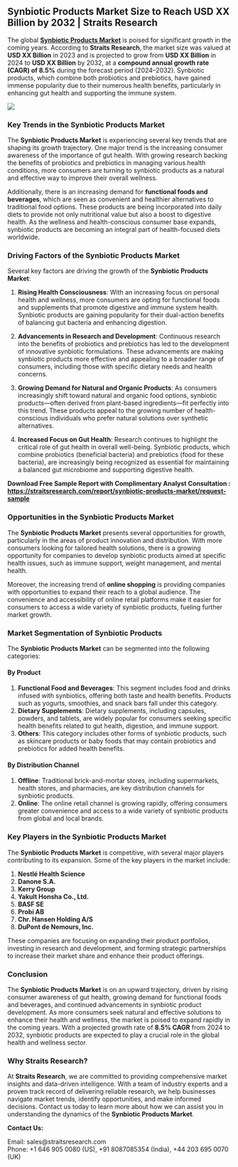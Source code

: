<div>
<div dir="" data-message-author-role="" data-message-id="" data-message-model-slug="">
<div>
<div>
<h2>Synbiotic Products Market Size to Reach USD XX Billion by 2032 | Straits Research</h2>
<p>The global <strong><a href="https://straitsresearch.com/report/synbiotic-products-market/">Synbiotic Products Market</a></strong>&nbsp;is poised for significant growth in the coming years. According to <strong>Straits Research</strong>, the market size was valued at <strong>USD XX Billion</strong> in 2023 and is projected to grow from <strong>USD XX Billion</strong> in 2024 to <strong>USD XX Billion</strong> by 2032, at a <strong>compound annual growth rate (CAGR) of 8.5%</strong> during the forecast period (2024&ndash;2032). Synbiotic products, which combine both probiotics and prebiotics, have gained immense popularity due to their numerous health benefits, particularly in enhancing gut health and supporting the immune system.</p>
  <img src="https://blogger.googleusercontent.com/img/b/R29vZ2xl/AVvXsEjssAopyJgkWGHEDQqzRGzNe6lM5inwtBqWu-aRP3luxzR7pR7g0bazW-IFSg8J0uMwmkAE_vNCuOZJYw4vZwvszTh8PGZJq3Ev9kjWJimFMreVEb5r1IFtx2Nx7NcyPABKW2PgVL-72CtnR22m3BdjqSUE1brq6TWtRtM0oKenHC3PnPL91p-iZllVzA/w640-h320/5.png">
<h3><strong>Key Trends in the Synbiotic Products Market</strong></h3>
<p>The <strong>Synbiotic Products Market</strong> is experiencing several key trends that are shaping its growth trajectory. One major trend is the increasing consumer awareness of the importance of gut health. With growing research backing the benefits of probiotics and prebiotics in managing various health conditions, more consumers are turning to synbiotic products as a natural and effective way to improve their overall wellness.</p>
<p>Additionally, there is an increasing demand for <strong>functional foods and beverages</strong>, which are seen as convenient and healthier alternatives to traditional food options. These products are being incorporated into daily diets to provide not only nutritional value but also a boost to digestive health. As the wellness and health-conscious consumer base expands, synbiotic products are becoming an integral part of health-focused diets worldwide.</p>
<h3><strong>Driving Factors of the Synbiotic Products Market</strong></h3>
<p>Several key factors are driving the growth of the <strong>Synbiotic Products Market</strong>:</p>
<ol>
<li>
<p><strong>Rising Health Consciousness</strong>: With an increasing focus on personal health and wellness, more consumers are opting for functional foods and supplements that promote digestive and immune system health. Synbiotic products are gaining popularity for their dual-action benefits of balancing gut bacteria and enhancing digestion.</p>
</li>
<li>
<p><strong>Advancements in Research and Development</strong>: Continuous research into the benefits of probiotics and prebiotics has led to the development of innovative synbiotic formulations. These advancements are making synbiotic products more effective and appealing to a broader range of consumers, including those with specific dietary needs and health concerns.</p>
</li>
<li>
<p><strong>Growing Demand for Natural and Organic Products</strong>: As consumers increasingly shift toward natural and organic food options, synbiotic products&mdash;often derived from plant-based ingredients&mdash;fit perfectly into this trend. These products appeal to the growing number of health-conscious individuals who prefer natural solutions over synthetic alternatives.</p>
</li>
<li>
<p><strong>Increased Focus on Gut Health</strong>: Research continues to highlight the critical role of gut health in overall well-being. Synbiotic products, which combine probiotics (beneficial bacteria) and prebiotics (food for these bacteria), are increasingly being recognized as essential for maintaining a balanced gut microbiome and supporting digestive health.</p>
</li>
</ol>
<p><strong>Download Free Sample Report with&nbsp;Complimentary Analyst Consultation : <a href="https://straitsresearch.com/report/synbiotic-products-market/request-sample">https://straitsresearch.com/report/synbiotic-products-market/request-sample</a><br /></strong></p>
<h3><strong>Opportunities in the Synbiotic Products Market</strong></h3>
<p>The <strong>Synbiotic Products Market</strong> presents several opportunities for growth, particularly in the areas of product innovation and distribution. With more consumers looking for tailored health solutions, there is a growing opportunity for companies to develop synbiotic products aimed at specific health issues, such as immune support, weight management, and mental health.</p>
<p>Moreover, the increasing trend of <strong>online shopping</strong> is providing companies with opportunities to expand their reach to a global audience. The convenience and accessibility of online retail platforms make it easier for consumers to access a wide variety of synbiotic products, fueling further market growth.</p>
<h3><strong>Market Segmentation of Synbiotic Products</strong></h3>
<p>The <strong>Synbiotic Products Market</strong> can be segmented into the following categories:</p>
<h4><strong>By Product</strong></h4>
<ol>
<li><strong>Functional Food and Beverages</strong>: This segment includes food and drinks infused with synbiotics, offering both taste and health benefits. Products such as yogurts, smoothies, and snack bars fall under this category.</li>
<li><strong>Dietary Supplements</strong>: Dietary supplements, including capsules, powders, and tablets, are widely popular for consumers seeking specific health benefits related to gut health, digestion, and immune support.</li>
<li><strong>Others</strong>: This category includes other forms of synbiotic products, such as skincare products or baby foods that may contain probiotics and prebiotics for added health benefits.</li>
</ol>
<h4><strong>By Distribution Channel</strong></h4>
<ol>
<li><strong>Offline</strong>: Traditional brick-and-mortar stores, including supermarkets, health stores, and pharmacies, are key distribution channels for synbiotic products.</li>
<li><strong>Online</strong>: The online retail channel is growing rapidly, offering consumers greater convenience and access to a wide variety of synbiotic products from global and local brands.</li>
</ol>
<h3><strong>Key Players in the Synbiotic Products Market</strong></h3>
<p>The <strong>Synbiotic Products Market</strong> is competitive, with several major players contributing to its expansion. Some of the key players in the market include:</p>
<ol>
<li><strong>Nestl&eacute; Health Science</strong></li>
<li><strong>Danone S.A.</strong></li>
<li><strong>Kerry Group</strong></li>
<li><strong>Yakult Honsha Co., Ltd.</strong></li>
<li><strong>BASF SE</strong></li>
<li><strong>Probi AB</strong></li>
<li><strong>Chr. Hansen Holding A/S</strong></li>
<li><strong>DuPont de Nemours, Inc.</strong></li>
</ol>
<p>These companies are focusing on expanding their product portfolios, investing in research and development, and forming strategic partnerships to increase their market share and enhance their product offerings.</p>
<h3><strong>Conclusion</strong></h3>
<p>The <strong>Synbiotic Products Market</strong> is on an upward trajectory, driven by rising consumer awareness of gut health, growing demand for functional foods and beverages, and continued advancements in synbiotic product development. As more consumers seek natural and effective solutions to enhance their health and wellness, the market is poised to expand rapidly in the coming years. With a projected growth rate of <strong>8.5% CAGR</strong> from 2024 to 2032, synbiotic products are expected to play a crucial role in the global health and wellness sector.</p>
<h3><strong>Why Straits Research?</strong></h3>
<p>At <strong>Straits Research</strong>, we are committed to providing comprehensive market insights and data-driven intelligence. With a team of industry experts and a proven track record of delivering reliable research, we help businesses navigate market trends, identify opportunities, and make informed decisions. Contact us today to learn more about how we can assist you in understanding the dynamics of the <strong>Synbiotic Products Market</strong>.</p>
<p><strong>Contact Us:</strong></p>
<p>Email: <a rel="">sales@straitsresearch.com</a><br />Phone: +1 646 905 0080 (US), +91 8087085354 (India), +44 203 695 0070 (UK)</p>
</div>
</div>
</div>
</div>
